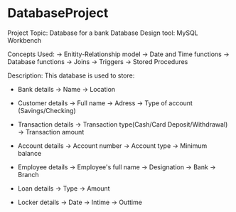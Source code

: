 # DatabaseProject

Project Topic: Database for a bank
Database Design tool: MySQL Workbench

Concepts Used: 
-> Enitity-Relationship model
-> Date and Time functions
-> Database functions
-> Joins 
-> Triggers
-> Stored Procedures

Description:
This database is used to store:
* Bank details
-> Name
-> Location

* Customer details 
-> Full name
-> Adress
-> Type of account (Savings/Checking)

* Transaction details
-> Transaction type(Cash/Card Deposit/Withdrawal)
-> Transaction amount

* Account details
-> Account number
-> Account type 
-> Minimum balance  

* Employee details
-> Employee's full name
-> Designation
-> Bank
-> Branch

* Loan details
-> Type
-> Amount

* Locker details
-> Date
-> Intime
-> Outtime


